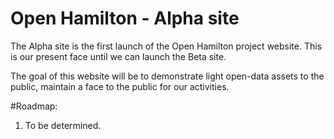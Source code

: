 # Open Hamilton - Alpha site

The Alpha site is the first launch of the Open Hamilton project 
website. This is our present face until we can launch the Beta site.

The goal of this website will be to demonstrate light open-data 
assets to the public, maintain a face to the public for our activities.

#Roadmap:

1. To be determined.